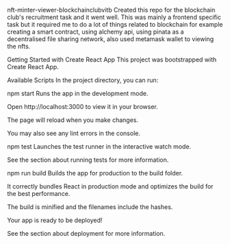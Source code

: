 nft-minter-viewer-blockchainclubvitb
Created this repo for the blockchain club's recruitment task and it went well. This was mainly a frontend specific task but it required me to do a lot of things related to blockchain for example creating a smart contract, using alchemy api, using pinata as a decentralised file sharing network, also used metamask wallet to viewing the nfts.

Getting Started with Create React App
This project was bootstrapped with Create React App.

Available Scripts
In the project directory, you can run:

npm start
Runs the app in the development mode.

Open http://localhost:3000 to view it in your browser.

The page will reload when you make changes.

You may also see any lint errors in the console.

npm test
Launches the test runner in the interactive watch mode.

See the section about running tests for more information.

npm run build
Builds the app for production to the build folder.

It correctly bundles React in production mode and optimizes the build for the best performance.

The build is minified and the filenames include the hashes.

Your app is ready to be deployed!

See the section about deployment for more information.